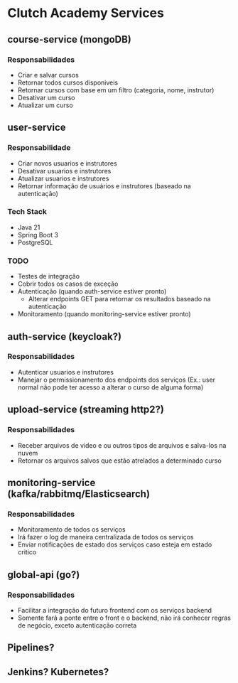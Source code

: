 # Clutch Academy Services

## course-service (mongoDB)
### Responsabilidades
- Criar e salvar cursos
- Retornar todos cursos disponiveis
- Retornar cursos com base em um filtro (categoria, nome, instrutor)
- Desativar um curso
- Atualizar um curso

## user-service
### Responsabilidade
- Criar novos usuarios e instrutores
- Desativar usuarios e instrutores
- Atualizar usuarios e instrutores
- Retornar informação de usuários e instrutores (baseado na autenticação)
### Tech Stack
- Java 21
- Spring Boot 3
- PostgreSQL
### TODO
- Testes de integração
- Cobrir todos os casos de exceção
- Autenticação (quando auth-service estiver pronto)
    - Alterar endpoints GET para retornar os resultados baseado na autenticação
- Monitoramento (quando monitoring-service estiver pronto)

## auth-service (keycloak?)
### Responsabilidades
- Autenticar usuarios e instrutores
- Manejar o permissionamento dos endpoints dos serviços (Ex.: user normal não pode ter acesso a alterar o curso de alguma forma)

## upload-service (streaming http2?)
### Responsabilidades
- Receber arquivos de video e ou outros tipos de arquivos e salva-los na nuvem
- Retornar os arquivos salvos que estão atrelados a determinado curso

## monitoring-service (kafka/rabbitmq/Elasticsearch)
### Responsabilidades
- Monitoramento de todos os serviços
- Irá fazer o log de maneira centralizada de todos os serviços
- Enviar notificações de estado dos serviços caso esteja em estado critico

## global-api (go?)
### Responsabilidades
- Facilitar a integração do futuro frontend com os serviços backend
- Somente fará a ponte entre o front e o backend, não irá conhecer regras de negócio, exceto autenticação correta

## Pipelines?
## Jenkins? Kubernetes?
